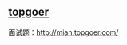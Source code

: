
## [topgoer](https://github.com/miiy/go-examples/interview/topgoer)

面试题：<http://mian.topgoer.com/>

